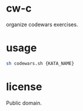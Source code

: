 # cw-c

organize codewars exercises.

# usage 

```bash
sh codewars.sh {KATA_NAME}
```

# license

Public domain.
